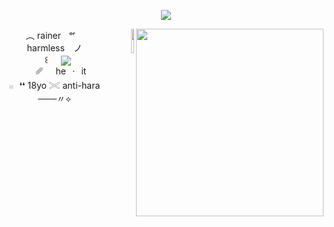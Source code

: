 <p align="center"><img src="https://file.garden/Z7-3jqElunno9Cjt/rescources/dividers/IMG-1057.png" /> 

<p align="right"><p align="right"><a href="https://www.last.fm/user/AUTROCITIY"><img align="right" width="300" src="https://lastfm.dedomil.workers.dev/AUTROCITIY?dark"></a> <img src="https://file.garden/Z7-3jqElunno9Cjt/rescources/pngs/untitdled370(2).png"  align="right" width="10%">


<p align="center">
︵ rainerㅤᵒʳㅤharmless⠀ ノ <br> 
⠀꒰⠀⠀<img src="https://i.postimg.cc/gkPvS8x7/IMG_2151.gif"  align="center" >⠀⠀␥⠀⠀he⠀·⠀it <br>
𓏼⠀❛❛ 18yo 𓏵 anti-hara   ───〃⟡
